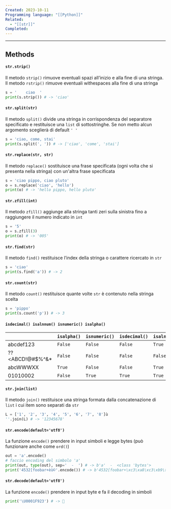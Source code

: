 ```yaml
---
Created: 2023-10-11
Programming language: "[[Python]]"
Related:
  - "[[str]]"
Completed:
---
```

---
## Methods
#### `str.strip()`
Il metodo `strip()` rimuove eventuali spazi all’inizio e alla fine di una stringa. Il metodo `rstrip()` rimuove eventuali withespaces alla fine di una stringa
```python
s = '    ciao  '
print(s.strip()) # -> 'ciao'
```

#### `str.split(str)`
Il metodo `split()` divide una stringa in corrispondenza del separatore specificato e restituisce una `list` di sottostringhe. Se non metto alcun argomento sceglierà di default `' '`
```python
s = 'ciao, come, stai'
print(s.split(', ')) # -> ['ciao', 'come', 'stai']
```

#### `str.replace(str, str)`
Il metodo `replace()` sostituisce una frase specificata (ogni volta che si presenta nella stringa) con un'altra frase specificata
```python
s = 'ciao pippo, ciao pluto'
o = s.replace('ciao', 'hello')
print(o) # -> 'hello pippo, hello pluto'
```

#### `str.zfill(int)`
Il metodo `zfill()` aggiunge alla stringa tanti zeri sulla sinistra fino a raggiungere il numero indicato in `int`
```python
s = '5'
o = s.zfill(3)
print(o) # -> '005'
```

#### `str.find(str)`
Il metodo `find()` restituisce l’index della stringa o carattere ricercato in `str`
```python
s = 'ciao'
print(s.find('a')) # -> 2
```

#### `str.count(str)`
Il metodo `count()` restituisce quante volte `str` è contenuto nella stringa scelta
```python
s = 'pippo'
print(s.count('p')) # -> 3
```

#### `isdecimal() isalnnum() isnumeric() isalpha()`
|                 | `isalpha()` | `isnumeric()` | `isdecimal()` | `isalnum()` |
| --------------- | ----------- | ------------- | ------------- | ----------- |
| abcdef123       | `False`     | `False`       | `False`       | `True`      |
| ??<ABCD!@#$%^&* | `False`     | `False`       | `False`       | `False`     |
| abcWWWXX        | `True`      | `False`       | `False`       | `True`      |
| 01010002        | `False`     | `True`        | `True`        | `True`      |

#### `str.join(list)`
Il metodo `join()` restituisce una stringa formata dalla concatenazione di `list` i cui item sono separati da `str`
```python
L = ['1', '2', '3', '4', '5', '6', '7', '8']ù
''.join(L) # -> '12345678'
```

#### `str.encode(default='utf8')`
La funzione `encode()` prendere in input simboli e legge bytes (può funzionare anche come `ord()`)
```python
out = 'a'.encode()
# faccio encoding del simbolo 'a'
print(out, type(out), sep='  ‐  ') # -> b'a'  ‐  <class 'bytes'>
print('4532[foobar+èù©'.encode()) # -> b'4532[foobar+\xc3\xa8\xc3\xb9\xc2\xa9'
```

#### `str.decode(default='utf8')`
La funzione `encode()` prendere in input byte e fa il decoding in simboli
```python
print('\U0001F923') # -> 🤣
```